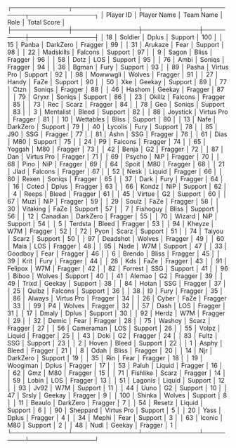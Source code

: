 ┌─────────────┬───────────────┬─────────────┬─────────┬───────────────┐
│   Player ID │ Player Name   │ Team Name   │ Role    │   Total Score │
├─────────────┼───────────────┼─────────────┼─────────┼───────────────┤
│          18 │ Soldier       │ Dplus       │ Support │           100 │
│          15 │ Panba         │ DarkZero    │ Fragger │            99 │
│          31 │ Arukaze       │ Fear        │ Support │            98 │
│          22 │ Madskills     │ Falcons     │ Support │            97 │
│           9 │ Sagon         │ Bliss       │ Fragger │            96 │
│          58 │ Dotz          │ LOS         │ Support │            95 │
│          76 │ Ambi          │ Soniqs      │ Fragger │            94 │
│          36 │ Bgman         │ Fury        │ Support │            93 │
│          89 │ Pasha         │ Virtus Pro  │ Support │            92 │
│          98 │ Mowwwgli      │ Wolves      │ Fragger │            91 │
│          27 │ Handy         │ FaZe        │ Support │            90 │
│          50 │ Xke           │ Geekay      │ Support │            89 │
│          77 │ Ctzn          │ Soniqs      │ Fragger │            88 │
│          46 │ Hashom        │ Geekay      │ Fragger │            87 │
│          79 │ Gryxr         │ Soniqs      │ Support │            86 │
│          23 │ Okillz        │ Falcons     │ Fragger │            85 │
│          73 │ Rec           │ Scarz       │ Fragger │            84 │
│          78 │ Geo           │ Soniqs      │ Support │            83 │
│           3 │ Mentalist     │ Bleed       │ Support │            82 │
│          88 │ Joystick      │ Virtus Pro  │ Fragger │            81 │
│          10 │ Wettables     │ Bliss       │ Support │            80 │
│          13 │ Nafe          │ DarkZero    │ Support │            79 │
│          40 │ Lycolis       │ Fury        │ Support │            78 │
│          85 │ J90           │ SSG         │ Fragger │            77 │
│          81 │ Ashn          │ SSG         │ Fragger │            76 │
│          61 │ Dias          │ M80         │ Support │            75 │
│          24 │ P9            │ Falcons     │ Fragger │            74 │
│          65 │ Yoggah        │ M80         │ Fragger │            73 │
│          42 │ Benja         │ G2          │ Fragger │            72 │
│          87 │ Dan           │ Virtus Pro  │ Fragger │            71 │
│          69 │ Psycho        │ NiP         │ Fragger │            70 │
│          68 │ Pino          │ NiP         │ Fragger │            69 │
│          64 │ Spoit         │ M80         │ Fragger │            68 │
│          21 │ Jlad          │ Falcons     │ Fragger │            67 │
│          52 │ Nesk          │ Liquid      │ Fragger │            66 │
│          80 │ Rexen         │ Soniqs      │ Fragger │            65 │
│          37 │ Dark          │ Fury        │ Fragger │            64 │
│          16 │ Coted         │ Dplus       │ Fragger │            63 │
│          66 │ Kondz         │ NiP         │ Support │            62 │
│           4 │ Reeps         │ Bleed       │ Fragger │            61 │
│          45 │ Virtue        │ G2          │ Support │            60 │
│          67 │ Muzi          │ NiP         │ Fragger │            59 │
│          29 │ Soulz         │ FaZe        │ Fragger │            58 │
│          30 │ Vitaking      │ FaZe        │ Support │            57 │
│           7 │ Fishoguy      │ Bliss       │ Support │            56 │
│          12 │ Canadian      │ DarkZero    │ Fragger │            55 │
│          70 │ Wizard        │ NiP         │ Support │            54 │
│           5 │ Terdsta       │ Bleed       │ Fragger │            53 │
│          94 │ Kheyze        │ W7M         │ Fragger │            52 │
│          72 │ Pyon          │ Scarz       │ Support │            51 │
│          74 │ Taiyou        │ Scarz       │ Support │            50 │
│          97 │ Deadshot      │ Wolves      │ Fragger │            49 │
│          60 │ Maia          │ LOS         │ Fragger │            48 │
│          95 │ Nade          │ W7M         │ Support │            47 │
│          33 │ Goodboy       │ Fear        │ Fragger │            46 │
│           6 │ Brendo        │ Bliss       │ Fragger │            45 │
│          39 │ Krit          │ Fury        │ Fragger │            44 │
│          28 │ Kds           │ FaZe        │ Fragger │            43 │
│          91 │ Felipox       │ W7M         │ Fragger │            42 │
│          82 │ Forrest       │ SSG         │ Support │            41 │
│          96 │ Biboo         │ Wolves      │ Support │            40 │
│          41 │ Alemao        │ G2          │ Fragger │            39 │
│          49 │ Trixd         │ Geekay      │ Support │            38 │
│          84 │ Hotan         │ SSG         │ Fragger │            37 │
│          25 │ Quibz         │ Falcons     │ Support │            36 │
│          38 │ I9            │ Fury        │ Fragger │            35 │
│          86 │ Always        │ Virtus Pro  │ Fragger │            34 │
│          26 │ Cyber         │ FaZe        │ Fragger │            33 │
│          99 │ P4            │ Wolves      │ Fragger │            32 │
│          57 │ Dash          │ LOS         │ Fragger │            31 │
│          17 │ Dmaly         │ Dplus       │ Support │            30 │
│          92 │ Herdz         │ W7M         │ Fragger │            29 │
│          32 │ Demic         │ Fear        │ Fragger │            28 │
│          75 │ Washoy        │ Scarz       │ Fragger │            27 │
│          56 │ Cameraman     │ LOS         │ Support │            26 │
│          55 │ Volpz         │ Liquid      │ Fragger │            25 │
│          43 │ Doki          │ G2          │ Fragger │            24 │
│          83 │ Fultz         │ SSG         │ Support │            23 │
│           2 │ Hoven         │ Bleed       │ Support │            22 │
│           1 │ Asphy         │ Bleed       │ Fragger │            21 │
│           8 │ Odah          │ Bliss       │ Fragger │            20 │
│          14 │ Njr           │ DarkZero    │ Support │            19 │
│          35 │ Rin           │ Fear        │ Fragger │            18 │
│          19 │ Woogiman      │ Dplus       │ Fragger │            17 │
│          53 │ Paluh         │ Liquid      │ Fragger │            16 │
│          62 │ Gmz           │ M80         │ Fragger │            15 │
│          71 │ Fishlike      │ Scarz       │ Fragger │            14 │
│          59 │ Lobin         │ LOS         │ Fragger │            13 │
│          51 │ Lagonis       │ Liquid      │ Support │            12 │
│          93 │ Jv92          │ W7M         │ Support │            11 │
│          44 │ Uuno          │ G2          │ Support │            10 │
│          47 │ Srsly         │ Geekay      │ Fragger │             9 │
│         100 │ Shinka        │ Wolves      │ Support │             8 │
│          11 │ Beaulo        │ DarkZero    │ Fragger │             7 │
│          54 │ Resetz        │ Liquid      │ Support │             6 │
│          90 │ Sheppard      │ Virtus Pro  │ Support │             5 │
│          20 │ Yass          │ Dplus       │ Fragger │             4 │
│          34 │ Mephi         │ Fear        │ Support │             3 │
│          63 │ Iconic        │ M80         │ Support │             2 │
│          48 │ Nudl          │ Geekay      │ Fragger │             1 │
└─────────────┴───────────────┴─────────────┴─────────┴───────────────┘